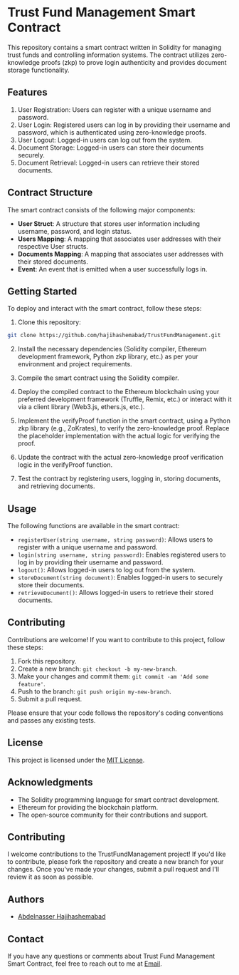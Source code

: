 # Trust Fund Management Smart Contract

This repository contains a smart contract written in Solidity for managing trust funds and controlling information systems. The contract utilizes zero-knowledge proofs (zkp) to prove login authenticity and provides document storage functionality.

## Features

1. User Registration: Users can register with a unique username and password.
2. User Login: Registered users can log in by providing their username and password, which is authenticated using zero-knowledge proofs.
3. User Logout: Logged-in users can log out from the system.
4. Document Storage: Logged-in users can store their documents securely.
5. Document Retrieval: Logged-in users can retrieve their stored documents.

## Contract Structure

The smart contract consists of the following major components:

- **User Struct**: A structure that stores user information including username, password, and login status.
- **Users Mapping**: A mapping that associates user addresses with their respective User structs.
- **Documents Mapping**: A mapping that associates user addresses with their stored documents.
- **Event**: An event that is emitted when a user successfully logs in.

## Getting Started

To deploy and interact with the smart contract, follow these steps:

1. Clone this repository:

```bash
git clone https://github.com/hajihashemabad/TrustFundManagement.git
```

2. Install the necessary dependencies (Solidity compiler, Ethereum development framework, Python zkp library, etc.) as per your environment and project requirements.

3. Compile the smart contract using the Solidity compiler.

4. Deploy the compiled contract to the Ethereum blockchain using your preferred development framework (Truffle, Remix, etc.) or interact with it via a client library (Web3.js, ethers.js, etc.).
5. Implement the verifyProof function in the smart contract, using a Python zkp library (e.g., ZoKrates), to verify the zero-knowledge proof. Replace the placeholder implementation with the actual logic for verifying the proof.
6. Update the contract with the actual zero-knowledge proof verification logic in the verifyProof function.
7. Test the contract by registering users, logging in, storing documents, and retrieving documents.

## Usage

The following functions are available in the smart contract:

- `registerUser(string username, string password)`: Allows users to register with a unique username and password.
- `login(string username, string password)`: Enables registered users to log in by providing their username and password.
- `logout()`: Allows logged-in users to log out from the system.
- `storeDocument(string document)`: Enables logged-in users to securely store their documents.
- `retrieveDocument()`: Allows logged-in users to retrieve their stored documents.

## Contributing

Contributions are welcome! If you want to contribute to this project, follow these steps:

1. Fork this repository.
2. Create a new branch: `git checkout -b my-new-branch`.
3. Make your changes and commit them: `git commit -am 'Add some feature'`.
4. Push to the branch: `git push origin my-new-branch`.
5. Submit a pull request.

Please ensure that your code follows the repository's coding conventions and passes any existing tests.

## License

This project is licensed under the [MIT License](LICENSE).

## Acknowledgments

- The Solidity programming language for smart contract development.
- Ethereum for providing the blockchain platform.
- The open-source community for their contributions and support.

## Contributing
I welcome contributions to the TrustFundManagement project! If you'd like to contribute, please fork the repository and create a new branch for your changes. Once you've made your changes, submit a pull request and I'll review it as soon as possible.

## Authors
- [Abdelnasser Hajihashemabad](https://github.com/hajihashemabad)

## Contact
If you have any questions or comments about Trust Fund Management Smart Contract, feel free to reach out to me at [Email](mailto:info@abdelnasser.com).
